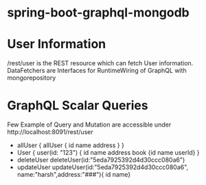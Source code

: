 # spring-boot-graphql-mongodb


# User Information
 /rest/user is the REST resource which can fetch User information.
 DataFetchers are Interfaces for RuntimeWiring of GraphQL with mongorepository
# GraphQL Scalar Queries
 Few Example of Query and Mutation are accessible under http://localhost:8091/rest/user
 
*  allUser { allUser { id name address } }
*  User { user(id: "123") { id name address book {id name userId} }
*  deleteUser deleteUser(id:"5eda7925392d4d30ccc080a6")
*  updateUser updateUser(id:"5eda7925392d4d30ccc080a6", name:"harsh",address:"###"){ id name}
